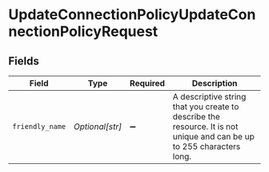 # UpdateConnectionPolicyUpdateConnectionPolicyRequest


## Fields

| Field                                                                                                                 | Type                                                                                                                  | Required                                                                                                              | Description                                                                                                           |
| --------------------------------------------------------------------------------------------------------------------- | --------------------------------------------------------------------------------------------------------------------- | --------------------------------------------------------------------------------------------------------------------- | --------------------------------------------------------------------------------------------------------------------- |
| `friendly_name`                                                                                                       | *Optional[str]*                                                                                                       | :heavy_minus_sign:                                                                                                    | A descriptive string that you create to describe the resource. It is not unique and can be up to 255 characters long. |